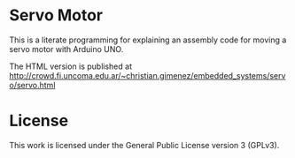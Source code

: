 # Servo Motor
This is a literate programming for explaining an assembly code for moving a servo motor with Arduino UNO.

The HTML version is published at http://crowd.fi.uncoma.edu.ar/~christian.gimenez/embedded_systems/servo/servo.html

# License 
This work is licensed under the General Public License version 3 (GPLv3).
